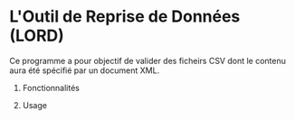 # L'Outil de Reprise de Données (LORD)

Ce programme a pour objectif de valider des ficheirs CSV dont le contenu aura été spécifié par un document XML.

1. Fonctionnalités

2. Usage

